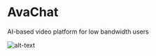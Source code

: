 # AvaChat

AI-based video platform for low bandwidth users

![alt-text](ezgif.com-video-to-gif-7.gif)
